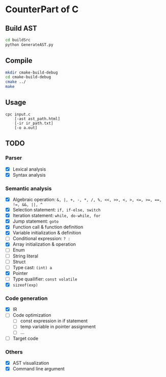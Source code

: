 # CounterPart of C

## Build AST
```bash
cd buildSrc
python GenerateAST.py
```

## Compile
```bash
mkdir cmake-build-debug
cd cmake-build-debug
cmake ../
make
```

## Usage
```
cpc input.c 
    [-ast ast_path.html] 
    [-ir ir_path.txt] 
    [-o a.out]
```

## TODO

### Parser
- [X] Lexical analysis
- [X] Syntax analysis

### Semantic analysis
- [X] Algebraic operation: `&, |, +, -, *, /, %, <<, >>, <, >, <=, >=, ==, !=, &&, ||, ^`
- [X] Selection statement: `if, if-else, switch`
- [X] Iteration statement: `while, do-while, for`
- [X] Jump statement: `goto`
- [X] Function call & function definition
- [X] Variable initialization & definition
- [ ] Conditional expression: ` ? : `
- [X] Array initialization & operation
- [ ] Enum
- [ ] String literal
- [ ] Struct
- [ ] Type cast: `(int) a`
- [X] Pointer
- [ ] Type quailifier: `const volatile`
- [X] `sizeof(exp)`

### Code generation
- [X] IR
- [ ] Code optimization
    - [ ] const expression in if statement
    - [ ] temp variable in pointer assignment
    - [ ] ...
- [ ] Target code

### Others
- [X] AST visualization
- [X] Command line argument